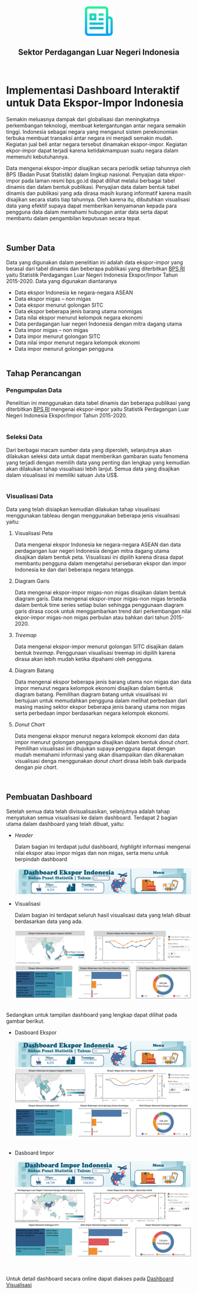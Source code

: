 <div id="top"></div>
<!--
*** Thanks for checking out the Best-README-Template. If you have a suggestion
*** that would make this better, please fork the repo and create a pull request
*** or simply open an issue with the tag "enhancement".
*** Don't forget to give the project a star!
*** Thanks again! Now go create something AMAZING! :D
-->



<!-- PROJECT SHIELDS -->
<!--
*** I'm using markdown "reference style" links for readability.
*** Reference links are enclosed in brackets [ ] instead of parentheses ( ).
*** See the bottom of this document for the declaration of the reference variables
*** for contributors-url, forks-url, etc. This is an optional, concise syntax you may use.
*** https://www.markdownguide.org/basic-syntax/#reference-style-links
-->



<!-- PROJECT LOGO -->
<br />
<div align="center">
  <a href="https://github.com/othneildrew/Best-README-Template">
    <img src="images/logo.png" alt="Logo" width="80" height="80">
  </a>

  <h2 align="center">Sektor Perdagangan Luar Negeri Indonesia</h2>
</div>

<br>


<!-- ABOUT THE PROJECT -->
# Implementasi Dashboard Interaktif untuk Data Ekspor-Impor Indonesia

Semakin meluasnya dampak dari globalisasi dan meningkatnya perkembangan teknologi, membuat ketergantungan antar negara semakin tinggi. Indonesia sebagai negara yang menganut sistem perekonomian terbuka membuat transaksi antar negara ini menjadi semakin mudah. Kegiatan jual beli antar negara tersebut dinamakan ekspor-impor. Kegiatan ekpor-impor dapat terjadi karena ketidakmampuan suatu negara dalam memenuhi kebutuhannya.

Data mengenai ekspor-impor disajikan secara periodik setiap tahunnya oleh BPS (Badan Pusat Statistik) dalam lingkup nasional. Penyajian data ekpor-impor pada laman resmi bps.go.id dapat dilihat melalui berbagai tabel dinamis dan dalam bentuk publikasi. Penyajian data dalam bentuk tabel dinamis dan publikasi yang ada dirasa masih kurang informatif karena masih disajikan secara statis tiap tahunnya. Oleh karena itu, dibutuhkan visualisasi data yang efektif supaya dapat memberikan kenyamanan kepada para pengguna data dalam memahami hubungan antar data serta dapat membantu dalam pengambilan keputusan secara tepat. 

<br>


## Sumber Data

Data yang digunakan dalam penelitian ini adalah data ekspor-impor yang berasal dari tabel dinamis dan beberapa publikasi yang diterbitkan <a href="https://www.bps.go.id/">BPS RI</a> yaitu Statistik Perdagangan Luar Negeri Indonesia Ekspor/Impor Tahun 2015-2020. Data yang digunakan diantaranya

* Data ekspor Indonesia ke negara-negara ASEAN
* Data ekspor migas – non migas 
* Data ekspor menurut golongan SITC
* Data ekspor beberapa jenis barang utama nonmigas
* Data nilai ekspor menurut kelompok negara ekonomi 
* Data perdagangan luar negeri Indonesia dengan mitra dagang utama
* Data impor migas – non migas
* Data impor menurut golongan SITC
* Data nilai impor menurut negara kelompok ekonomi
* Data impor menurut golongan pengguna
  <br><br>


<!-- GETTING STARTED -->
## Tahap Perancangan

### Pengumpulan Data

Penelitian ini menggunakan data tabel dinamis dan beberapa publikasi yang diterbitkan <a href="https://www.bps.go.id/">BPS RI</a> mengenai ekspor-impor yaitu Statistik Perdagangan Luar Negeri Indonesia Ekspor/Impor Tahun 2015-2020.
<br><br>

### Seleksi Data
Dari berbagai macam sumber data yang diperoleh, selanjutnya akan dilakukan seleksi data untuk dapat memberikan gambaran suatu fenomena yang terjadi dengan memilih data yang penting dan lengkap yang kemudian akan dilakukan tahap visualisasi lebih lanjut. Semua data yang disajikan dalam visualisasi ini memiliki satuan Juta US$.
<br><br>

### Visualisasi Data
Data yang telah disiapkan kemudian dilakukan tahap visualisasi menggunakan tableau dengan menggunakan beberapa jenis visualisasi yaitu:

1. Visualisasi Peta

    Data mengenai ekspor Indonesia ke negara-negara ASEAN dan data perdagangan luar negeri Indonesia dengan mitra dagang utama disajikan dalam bentuk peta. Visualisasi ini dipilih karena dirasa dapat membantu pengguna dalam mengetahui persebaran ekspor dan impor Indonesia ke dan dari beberapa negara tetangga. 

2. Diagram Garis
   
   Data mengenai ekspor-impor migas-non migas disajikan dalam bentuk diagram garis. Data mengenai ekspor-impor migas-non migas tersedia dalam bentuk time series setiap bulan sehingga penggunaan diagram garis dirasa cocok untuk menggambarkan trend dari perkembangan nilai ekpor-impor migas-non migas perbulan atau bahkan dari tahun 2015-2020. 

3. _Treemap_

    Data mengenai ekspor-impor menurut golongan SITC disajikan dalam bentuk _treemap_. Penggunaan visualisasi treemap ini dipilih karena dirasa akan lebih mudah ketika dipahami oleh pengguna.

4. Diagram Batang

    Data mengenai ekspor beberapa jenis barang utama non migas dan data impor menurut negara kelompok ekonomi disajikan dalam bentuk diagram batang. Pemilihan diagram batang untuk visualisasi ini bertujuan untuk memudahkan pengguna dalam melihat perbedaan dari masing masing sektor ekspor beberapa jenis barang utama non migas serta perbedaan impor berdasarkan negara kelompok ekonomi.

5. _Donut Chart_

    Data mengenai ekspor menurut negara kelompok ekonomi dan data impor menurut golongan pengguna disajikan dalam bentuk _donut chart_. Pemilihan visualisasi ini ditujukan supaya pengguna dapat dengan mudah memahami informasi yang akan disampaikan dan dikarenakan visualisasi denga menggunakan  _donut chart_ dirasa lebih baik daripada dengan _pie chart_.  

<br>

<!-- USAGE EXAMPLES -->
## Pembuatan Dashboard
Setelah semua data telah divisualisasikan, selanjutnya adalah tahap menyatukan semua visualisasi ke dalam dashboard. Terdapat 2 bagian utama dalam dashboard yang telah dibuat, yaitu:

* _Header_

    Dalam bagian ini terdapat judul dashboard, _highlight_ informasi mengenai nilai ekspor atau impor migas dan non migas, serta menu untuk berpindah dashboard

    <div align="center">
    <img src="images/header.png" alt="Header" > </div>

* Visualisasi 

    Dalam bagian ini terdapat seluruh hasil visualisasi data yang telah dibuat berdasarkan data yang ada.

    <div align="center">
    <img src="images/visualisasi.png" alt="Visualisasi" > </div> <br>

Sedangkan untuk tampilan dashboard yang lengkap dapat dilihat pada gambar berikut.
* Dasboard Ekspor
  
    <div align="center">
    <img src="images/dashboard ekspor.png" alt="Dashboard Ekspor" > </div> <br>

* Dasboard Impor
  
    <div align="center">
    <img src="images/dashboard impor.png" alt="Dashboard Impor" > </div> <br><br>


Untuk detail dashboard secara online dapat diakses pada <a href="https://public.tableau.com/app/profile/dita.dwi5511/viz/UASVisdat_16554622919460/Dashboard2">Dashboard Visualisasi</a>
